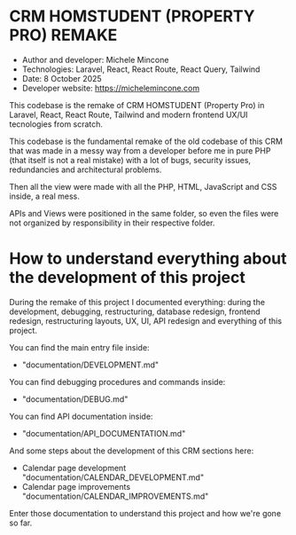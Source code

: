 # CRM HOMSTUDENT (PROPERTY PRO) REMAKE

- Author and developer: Michele Mincone
- Technologies: Laravel, React, React Route, React Query, Tailwind
- Date: 8 October 2025
- Developer website: https://michelemincone.com

This codebase is the remake of CRM HOMSTUDENT (Property Pro) in Laravel, React, React Route, Tailwind and modern frontend UX/UI tecnologies from scratch.

This codebase is the fundamental remake of the old codebase of this CRM that was made in a messy way from a developer before me in pure PHP (that itself is not a real mistake) with a lot of bugs, security issues, redundancies and architectural problems.

Then all the view were made with all the PHP, HTML, JavaScript and CSS inside, a real mess.

APIs and Views were positioned in the same folder, so even the files were not organized by responsibility in their respective folder.

# How to understand everything about the development of this project
During the remake of this project I documented everything: during the development, debugging, restructuring, database redesign, frontend redesign, restructuring layouts, UX, UI, API redesign and everything of this project.

You can find the main entry file inside:
- "documentation/DEVELOPMENT.md"

You can find debugging procedures and commands inside:
- "documentation/DEBUG.md"

You can find API documentation inside:
- "documentation/API_DOCUMENTATION.md"

And some steps about the development of this CRM sections here:
- Calendar page development "documentation/CALENDAR_DEVELOPMENT.md"
- Calendar page improvements "documentation/CALENDAR_IMPROVEMENTS.md"

Enter those documentation to understand this project and how we're gone so far.